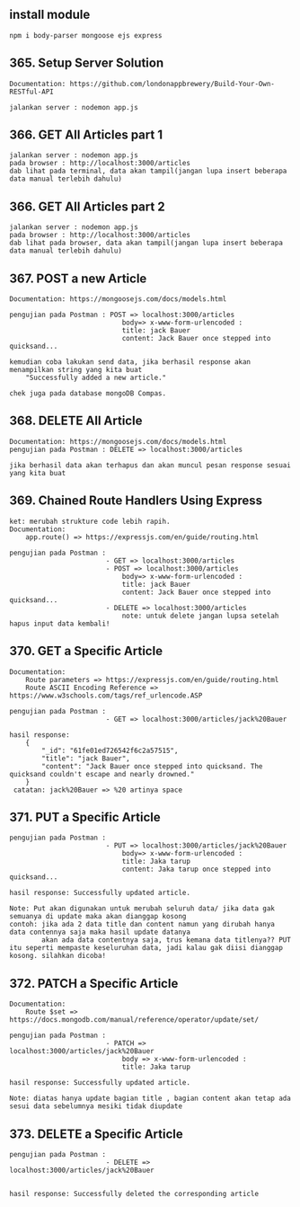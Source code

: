 ## install module

    npm i body-parser mongoose ejs express

## 365. Setup Server Solution

    Documentation: https://github.com/londonappbrewery/Build-Your-Own-RESTful-API

    jalankan server : nodemon app.js

## 366. GET All Articles part 1

    jalankan server : nodemon app.js
    pada browser : http://localhost:3000/articles
    dab lihat pada terminal, data akan tampil(jangan lupa insert beberapa data manual terlebih dahulu)

## 366. GET All Articles part 2

    jalankan server : nodemon app.js
    pada browser : http://localhost:3000/articles
    dab lihat pada browser, data akan tampil(jangan lupa insert beberapa data manual terlebih dahulu)

## 367. POST a new Article

    Documentation: https://mongoosejs.com/docs/models.html

    pengujian pada Postman : POST => localhost:3000/articles
                                body=> x-www-form-urlencoded :
                                title: jack Bauer
                                content: Jack Bauer once stepped into quicksand...

    kemudian coba lakukan send data, jika berhasil response akan menampilkan string yang kita buat
        "Successfully added a new article."

    chek juga pada database mongoDB Compas.

## 368. DELETE All Article

    Documentation: https://mongoosejs.com/docs/models.html
    pengujian pada Postman : DELETE => localhost:3000/articles

    jika berhasil data akan terhapus dan akan muncul pesan response sesuai yang kita buat

## 369. Chained Route Handlers Using Express

    ket: merubah strukture code lebih rapih.
    Documentation:
        app.route() => https://expressjs.com/en/guide/routing.html

    pengujian pada Postman :
                            - GET => localhost:3000/articles
                            - POST => localhost:3000/articles
                                body=> x-www-form-urlencoded :
                                title: jack Bauer
                                content: Jack Bauer once stepped into quicksand...
                            - DELETE => localhost:3000/articles
                                note: untuk delete jangan lupsa setelah hapus input data kembali!

## 370. GET a Specific Article

    Documentation:
        Route parameters => https://expressjs.com/en/guide/routing.html
        Route ASCII Encoding Reference => https://www.w3schools.com/tags/ref_urlencode.ASP

    pengujian pada Postman :
                            - GET => localhost:3000/articles/jack%20Bauer

    hasil response:
        {
            "_id": "61fe01ed726542f6c2a57515",
            "title": "jack Bauer",
            "content": "Jack Bauer once stepped into quicksand. The quicksand couldn't escape and nearly drowned."
        }
     catatan: jack%20Bauer => %20 artinya space

## 371. PUT a Specific Article

    pengujian pada Postman :
                            - PUT => localhost:3000/articles/jack%20Bauer
                                body=> x-www-form-urlencoded :
                                title: Jaka tarup
                                content: Jaka tarup once stepped into quicksand...

    hasil response: Successfully updated article.

    Note: Put akan digunakan untuk merubah seluruh data/ jika data gak semuanya di update maka akan dianggap kosong
    contoh: jika ada 2 data title dan content namun yang dirubah hanya data contennya saja maka hasil update datanya
            akan ada data contentnya saja, trus kemana data titlenya?? PUT itu seperti mempaste keseluruhan data, jadi kalau gak diisi dianggap kosong. silahkan dicoba!

## 372. PATCH a Specific Article

    Documentation:
        Route $set => https://docs.mongodb.com/manual/reference/operator/update/set/

    pengujian pada Postman :
                            - PATCH => localhost:3000/articles/jack%20Bauer
                                body => x-www-form-urlencoded :
                                title: Jaka tarup

    hasil response: Successfully updated article.

    Note: diatas hanya update bagian title , bagian content akan tetap ada sesui data sebelumnya mesiki tidak diupdate

## 373. DELETE a Specific Article

    pengujian pada Postman :
                            - DELETE => localhost:3000/articles/jack%20Bauer


    hasil response: Successfully deleted the corresponding article
